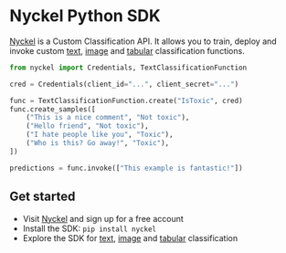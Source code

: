 # Nyckel Python SDK

[Nyckel](https://www.nyckel.com) is a Custom Classification API. It allows you to train, deploy and invoke custom [text](text_classification.md), [image](image_classification.md) and [tabular](tabular_classification.md) classification functions.

``` py
from nyckel import Credentials, TextClassificationFunction

cred = Credentials(client_id="...", client_secret="...")

func = TextClassificationFunction.create("IsToxic", cred)
func.create_samples([
    ("This is a nice comment", "Not toxic"),
    ("Hello friend", "Not toxic"),
    ("I hate people like you", "Toxic"),
    ("Who is this? Go away!", "Toxic"),
])

predictions = func.invoke(["This example is fantastic!"])
```

## Get started

* Visit [Nyckel](https://www.nyckel.com) and sign up for a free account
* Install the SDK: `pip install nyckel`
* Explore the SDK for [text](text_classification.md), [image](image_classification.md) and [tabular](tabular_classification.md) classification
